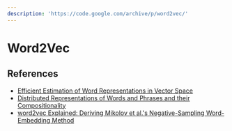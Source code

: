 ```yaml
---
description: 'https://code.google.com/archive/p/word2vec/'
---
```


# Word2Vec

## References

* [Efficient Estimation of Word Representations in Vector Space](https://arxiv.org/abs/1301.3781)
* [Distributed Representations of Words and Phrases and their Compositionality](https://arxiv.org/abs/1301.3781)
* [word2vec Explained: Deriving Mikolov et al.'s Negative-Sampling Word-Embedding Method](https://arxiv.org/abs/1402.3722)

